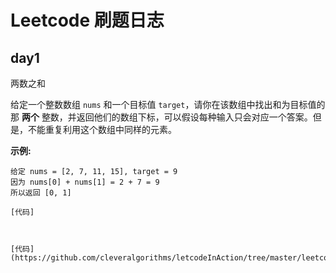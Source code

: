 # Leetcode 刷题日志



## day1



两数之和

给定一个整数数组 `nums` 和一个目标值 `target`，请你在该数组中找出和为目标值的那 **两个** 整数，并返回他们的数组下标，可以假设每种输入只会对应一个答案。但是，不能重复利用这个数组中同样的元素。

**示例:**

```
给定 nums = [2, 7, 11, 15], target = 9
因为 nums[0] + nums[1] = 2 + 7 = 9
所以返回 [0, 1]

[代码]



[代码](https://github.com/cleveralgorithms/letcodeInAction/tree/master/leetcode%40hank/demo0321.py)














```